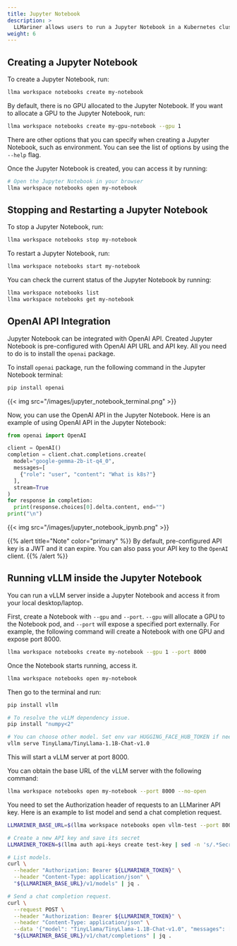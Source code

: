 ```yaml
---
title: Jupyter Notebook
description: >
  LLMariner allows users to run a Jupyter Notebook in a Kubernetes cluster. This functionality is useful when users want to run ad-hoc Python scripts that require GPU.
weight: 6
---
```


## Creating a Jupyter Notebook

To create a Jupyter Notebook, run:

``` bash
llma workspace notebooks create my-notebook
```

By default, there is no GPU allocated to the Jupyter Notebook. If you want to allocate a GPU to the Jupyter Notebook, run:

``` bash
llma workspace notebooks create my-gpu-notebook --gpu 1
```

There are other options that you can specify when creating a Jupyter Notebook, such as environment. You can see the list of options by using the `--help` flag.

Once the Jupyter Notebook is created, you can access it by running:

``` bash
# Open the Jupyter Notebook in your browser
llma workspace notebooks open my-notebook
```

## Stopping and Restarting a Jupyter Notebook

To stop a Jupyter Notebook, run:

``` bash
llma workspace notebooks stop my-notebook
```

To restart a Jupyter Notebook, run:

``` bash
llma workspace notebooks start my-notebook
```

You can check the current status of the Jupyter Notebook by running:

``` bash
llma workspace notebooks list
llma workspace notebooks get my-notebook
```

## OpenAI API Integration

Jupyter Notebook can be integrated with OpenAI API. Created Jupyter Notebook is pre-configured with OpenAI API URL and API key. All you need to do is to install the `openai` package.

To install `openai` package, run the following command in the Jupyter Notebook terminal:

``` bash
pip install openai
```

{{< img src="/images/jupyter_notebook_terminal.png" >}}

Now, you can use the OpenAI API in the Jupyter Notebook. Here is an example of using OpenAI API in the Jupyter Notebook:

``` python
from openai import OpenAI

client = OpenAI()
completion = client.chat.completions.create(
  model="google-gemma-2b-it-q4_0",
  messages=[
    {"role": "user", "content": "What is k8s?"}
  ],
  stream=True
)
for response in completion:
  print(response.choices[0].delta.content, end="")
print("\n")
```

{{< img src="/images/jupyter_notebook_ipynb.png" >}}

{{% alert title="Note" color="primary" %}}
By default, pre-configured API key is a JWT and it can expire. You can also pass your API key to the `OpenAI` client.
{{% /alert %}}

## Running vLLM inside the Jupyter Notebook

You can run a vLLM server inside a Jupyter Notebook and access it from your local desktop/laptop.

First, create a Notebook with `--gpu` and `--port`. `--gpu` will allocate a GPU to the Notebook pod, and `--port` will expose a specified port externally. For example, the following command will create a Notebook with one GPU and expose port 8000.

``` bash
llma workspace notebooks create my-notebook --gpu 1 --port 8000
```

Once the Notebook starts running, access it.

``` bash
llma workspace notebooks open my-notebook
```

Then go to the terminal and run:

```bash
pip install vllm

# To resolve the vLLM dependency issue.
pip install "numpy<2"

# You can choose other model. Set env var HUGGING_FACE_HUB_TOKEN if needed.
vllm serve TinyLlama/TinyLlama-1.1B-Chat-v1.0
```

This will start a vLLM server at port 8000.

You can obtain the base URL of the vLLM server with the following command:

```bash
llma workspace notebooks open my-notebook --port 8000 --no-open
```

You need to set the Authorization header of requests to an LLMariner API key. Here is an example
to list model and send a chat completion request.

```bash
LLMARINER_BASE_URL=$(llma workspace notebooks open vllm-test --port 8000 --no-open | grep http)

# Create a new API key and save its secret
LLMARINER_TOKEN=$(llma auth api-keys create test-key | sed -n 's/.*Secret: \(.*\)/\1/p')

# List models.
curl \
  --header "Authorization: Bearer ${LLMARINER_TOKEN}" \
  --header "Content-Type: application/json" \
  "${LLMARINER_BASE_URL}/v1/models" | jq .

# Send a chat completion request.
curl \
  --request POST \
  --header "Authorization: Bearer ${LLMARINER_TOKEN}" \
  --header "Content-Type: application/json" \
  --data '{"model": "TinyLlama/TinyLlama-1.1B-Chat-v1.0", "messages": [{"role": "user", "content": "What is k8s?"}]}' \
  "${LLMARINER_BASE_URL}/v1/chat/completions" | jq .
```
